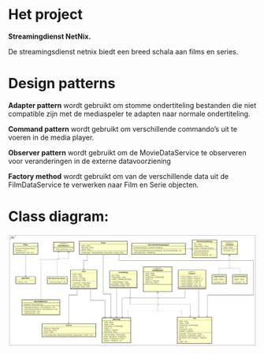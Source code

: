 # Het project

**Streamingdienst NetNix.**

De streamingsdienst netnix biedt een breed schala aan films en series.

# Design patterns

**Adapter pattern** wordt gebruikt om stomme ondertiteling bestanden die niet compatible zijn met de mediaspeler te adapten naar normale ondertiteling.

**Command pattern** wordt gebruikt om verschillende commando’s uit te voeren in de media player.

**Observer pattern** wordt gebruikt om de MovieDataService te observeren voor veranderingen in de externe datavoorziening

**Factory method** wordt gebruikt om van de verschillende data uit de FilmDataService te verwerken naar Film en Serie objecten.

# Class diagram:
![Class Diagram](./Netnix.png "NetNix class diagram")